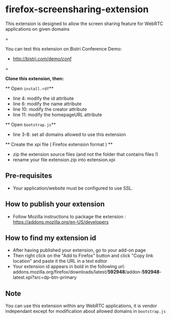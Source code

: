 firefox-screensharing-extension
==============================

This extension is designed to allow the screen sharing feature for WebRTC applications on given domains

=

You can test this extension on Bistri Conference Demo:

* http://bistri.com/demo/conf

=

**Clone this extension, then:**

** Open `install.rdf`**

* line 4: modify the id attribute
* line 6: modify the name attribute
* line 10: modify the creator attribute
* line 11: modify the homepageURL attribute

** Open `bootstrap.js`**

* line 3-8: set all domains allowed to use this extension

** Create the xpi file ( Firefox extension format ) **

* zip the extension source files (and not the folder that contains files !)
* rename your file extension.zip into extension.xpi

## Pre-requisites

* Your application/website must be configured to use SSL.

## How to publish your extension

* Follow Mozilla instructions to package the extension : https://addons.mozilla.org/en-US/developers

## How to find my extension id

* After having published your extension, go to your add-on page
* Then right click on the "Add to Firefox" button and click "Copy link location" and paste it the URL in a text editor
* Your extension id appears in bold in the following url: addons.mozilla.org/firefox/downloads/latest/**592948**/addon-**592948**-latest.xpi?src=dp-btn-primary

## Note

You can use this extension within any WebRTC applications, it is vendor independant except for modification about allowed domains in `bootstrap.js`

